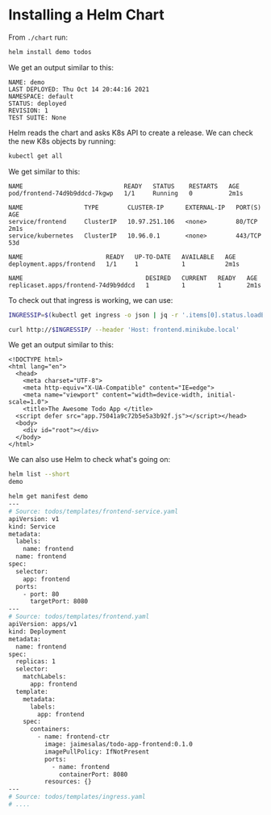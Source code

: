 # Installing a Helm Chart

From `./chart` run:

```bash
helm install demo todos
```

We get an output similar to this:

```
NAME: demo
LAST DEPLOYED: Thu Oct 14 20:44:16 2021
NAMESPACE: default
STATUS: deployed
REVISION: 1
TEST SUITE: None
```

Helm reads the chart and asks K8s API to create a release. We can check the new K8s objects by running:

```bash
kubectl get all
```

We get similar to this:

```
NAME                            READY   STATUS    RESTARTS   AGE
pod/frontend-74d9b9ddcd-7kgwp   1/1     Running   0          2m1s

NAME                 TYPE        CLUSTER-IP      EXTERNAL-IP   PORT(S)   AGE
service/frontend     ClusterIP   10.97.251.106   <none>        80/TCP    2m1s
service/kubernetes   ClusterIP   10.96.0.1       <none>        443/TCP   53d

NAME                       READY   UP-TO-DATE   AVAILABLE   AGE
deployment.apps/frontend   1/1     1            1           2m1s

NAME                                  DESIRED   CURRENT   READY   AGE
replicaset.apps/frontend-74d9b9ddcd   1         1         1       2m1s
```

To check out that ingress is working, we can use:

```bash
INGRESSIP=$(kubectl get ingress -o json | jq -r '.items[0].status.loadBalancer.ingress[0].ip') 
```

```bash
curl http://$INGRESSIP/ --header 'Host: frontend.minikube.local'
```

We get an output similar to this:

```
<!DOCTYPE html>
<html lang="en">
  <head>
    <meta charset="UTF-8">
    <meta http-equiv="X-UA-Compatible" content="IE=edge">
    <meta name="viewport" content="width=device-width, initial-scale=1.0">
    <title>The Awesome Todo App </title>
  <script defer src="app.75041a9c72b5e5a3b92f.js"></script></head>
  <body>
    <div id="root"></div>
  </body>
</html>
```


We can also use Helm to check what's going on:

```bash
helm list --short
demo
```

```bash
helm get manifest demo
---
# Source: todos/templates/frontend-service.yaml
apiVersion: v1
kind: Service
metadata:
  labels:
    name: frontend
  name: frontend
spec:
  selector:
    app: frontend
  ports:
    - port: 80
      targetPort: 8080
---
# Source: todos/templates/frontend.yaml
apiVersion: apps/v1
kind: Deployment
metadata:
  name: frontend
spec:
  replicas: 1
  selector:
    matchLabels:
      app: frontend
  template:
    metadata:
      labels:
        app: frontend
    spec:
      containers:
        - name: frontend-ctr
          image: jaimesalas/todo-app-frontend:0.1.0
          imagePullPolicy: IfNotPresent
          ports:
            - name: frontend
              containerPort: 8080
          resources: {}
---
# Source: todos/templates/ingress.yaml
# ....
```